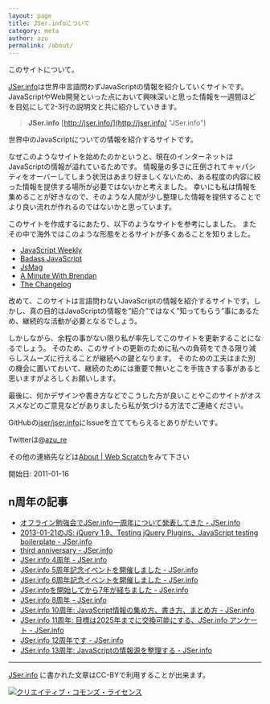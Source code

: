 ```yaml
---
layout: page
title: JSer.infoについて
category: meta
author: azu
permalink: /about/
---
```


このサイトについて。

[JSer.info](http://jser.info/ "JSer.info")は世界中言語問わずJavaScriptの情報を紹介していくサイトです。
JavaScriptやWeb開発といった点において興味深いと思った情報を一週間ほどを目処にして2-3行の説明文と共に紹介していきます。

> **JSer.info**
> [http://jser.info/](http://jser.info/ "JSer.info")

世界中のJavaScriptについての情報を紹介するサイトです。

なぜこのようなサイトを始めたのかというと、現在のインターネットはJavaScriptの情報が溢れているためです。
情報量の多さに圧倒されてキャパシティをオーバーしてしまう状況はあまり好ましくないため、ある程度の内容に絞った情報を提供する場所が必要ではないかと考えました。
幸いにも私は情報を集めることが好きなので、そのような人間が少し整理した情報を提供することでより良い流れが作れるのではないかと思っています。

このサイトを作成するにあたり、以下のようなサイトを参考にしました。
またその中で海外ではこのような形態をとるサイトが多くあることを知りました。

- [JavaScript Weekly](http://javascriptweekly.com/)
- [Badass JavaScript](http://badassjs.com/)
- [JsMag](http://www.jsmag.com/)
- [A Minute With Brendan](http://www.aminutewithbrendan.com/)
- [The Changelog](http://thechangelog.com/)

改めて、このサイトは言語問わないJavaScriptの情報を紹介するサイトです。しかし、真の目的はJavaScriptの情報を”紹介”ではなく”知ってもらう”事にあるため、継続的な活動が必要となるでしょう。

しかしながら、余程の事がない限り私が率先してこのサイトを更新することになるでしょう。
そのため、このサイトの更新のために私への負荷をできる限り減らしスムーズに行えることが継続への鍵となります。
そのための工夫はまた別の機会に置いておいて、継続のためには重要で無いとこを手抜きする事があると思いますがよろしくお願いします。

最後に、何かデザインや書き方などでこうした方が良いことやこのサイトがオススメなどのご意見などがありましたら私が気づける方法でご連絡ください。

GitHubの[jser/jser.info](https://github.com/jser/jser.info "azu/jser.info")にIssueを立ててもらえるとありがたいです。

Twitterは@[azu_re](https://twitter.com/azu_re "azu_re")

その他の連絡先などは[About \| Web Scratch](http://efcl.info/about/ "About \| Web Scratch")をみて下さい

開始日: 2011-01-16

## n周年の記事

- [オフライン勉強会でJSer.info一周年について発表してきた - JSer.info](https://jser.info/post/15883533195)
- [2013-01-21のJS: jQuery 1.9、Testing jQuery Plugins、JavaScript testing boilerplate - JSer.info](https://jser.info/post/41104670903)
- [third anniversary - JSer.info](https://jser.info/post/73484514668/third-anniversary)
- [JSer.info 4周年 - JSer.info](https://jser.info/2015/01/16/4-years/)
- [JSer.info 5周年記念イベントを開催しました - JSer.info](https://jser.info/2016/01/16/jser-5years/)
- [JSer.info 6周年記念イベントを開催しました - JSer.info](https://jser.info/2017/01/15/jser-info-6years/)
- [JSer.infoを開始してから7年が経ちました - JSer.info](https://jser.info/2018/01/15/jser-info-7years/)
- [JSer.info 8周年 - JSer.info](https://jser.info/2019/01/16/8-years/)
- [JSer.info 10周年: JavaScript情報の集め方、書き方、まとめ方 - JSer.info](https://jser.info/2021/01/16/jser-10th/)
- [JSer.info 11周年: 目標は2025年までに交換可能にする、JSer.info アンケート - JSer.info](https://jser.info/2022/01/16/11-years/)
- [JSer.info 12周年です - JSer.info](https://jser.info/2023/01/16/jser-12th/)
- [JSer.info 13周年: JavaScriptの情報源を整理する - JSer.info](https://jser.info/2024/01/16/jser-13th/)

* * * * *

[JSer.info](http://jser.info/ "JSer.info")
に書かれた文章はCC-BYで利用することが出来ます。

[![クリエイティブ・コモンズ・ライセンス](https://licensebuttons.net/l/by/4.0/88x31.png)](http://creativecommons.org/licenses/by/4.0/)
